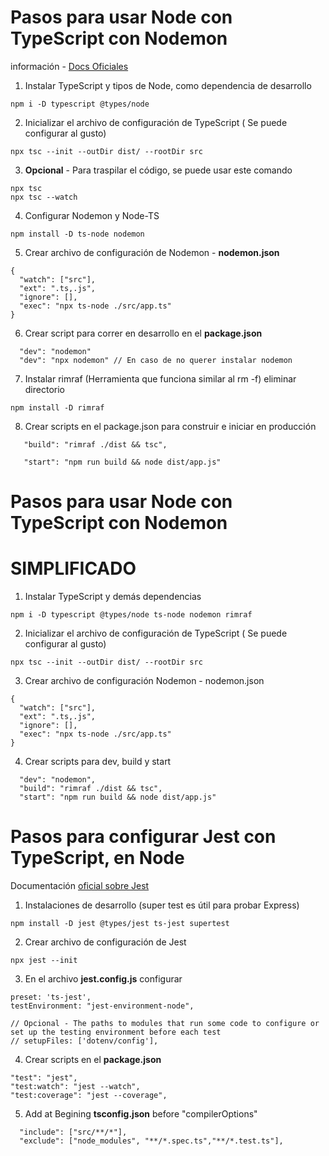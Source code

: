 # Pasos para usar Node con TypeScript con Nodemon
 información - [Docs Oficiales](https://nodejs.org/en/learn/getting-started/nodejs-with-typescript)

1. Instalar TypeScript y tipos de Node, como dependencia de desarrollo
```
npm i -D typescript @types/node
```
2. Inicializar el archivo de configuración de TypeScript ( Se puede configurar al gusto)
```
npx tsc --init --outDir dist/ --rootDir src
```

3. **Opcional** - Para traspilar el código, se puede usar este comando
```
npx tsc
npx tsc --watch
```

4. Configurar Nodemon y Node-TS
```
npm install -D ts-node nodemon
```
5. Crear archivo de configuración de Nodemon - **nodemon.json**
```
{
  "watch": ["src"],
  "ext": ".ts,.js",
  "ignore": [],
  "exec": "npx ts-node ./src/app.ts"
}
```
6. Crear script para correr en desarrollo en el **package.json**
```
  "dev": "nodemon"
  "dev": "npx nodemon" // En caso de no querer instalar nodemon
```

7. Instalar rimraf (Herramienta que funciona similar al rm -f) eliminar directorio
```
npm install -D rimraf
```

8. Crear scripts en el package.json para construir e iniciar en producción
```
   "build": "rimraf ./dist && tsc",
   
   "start": "npm run build && node dist/app.js"
```

# Pasos para usar Node con TypeScript con Nodemon
# SIMPLIFICADO 

1. Instalar TypeScript y demás dependencias
```
npm i -D typescript @types/node ts-node nodemon rimraf
```

2. Inicializar el archivo de configuración de TypeScript ( Se puede configurar al gusto)
```
npx tsc --init --outDir dist/ --rootDir src
```

3. Crear archivo de configuración Nodemon - nodemon.json
```
{
  "watch": ["src"],
  "ext": ".ts,.js",
  "ignore": [],
  "exec": "npx ts-node ./src/app.ts"
}
```

4. Crear scripts para dev, build y start

```
  "dev": "nodemon",
  "build": "rimraf ./dist && tsc",
  "start": "npm run build && node dist/app.js"
```
# Pasos para configurar Jest con TypeScript, en Node 

Documentación [oficial sobre Jest](https://jestjs.io/docs/getting-started)


1. Instalaciones de desarrollo (super test es útil para probar Express)
```
npm install -D jest @types/jest ts-jest supertest
```

2. Crear archivo de configuración de Jest
```
npx jest --init
```

3. En el archivo **jest.config.js** configurar
```
preset: 'ts-jest',
testEnvironment: "jest-environment-node",

// Opcional - The paths to modules that run some code to configure or set up the testing environment before each test
// setupFiles: ['dotenv/config'],
```

4. Crear scripts en el **package.json**
```
"test": "jest",
"test:watch": "jest --watch",
"test:coverage": "jest --coverage",
```

5. Add at Begining **tsconfig.json** before "compilerOptions"
```
  "include": ["src/**/*"],
  "exclude": ["node_modules", "**/*.spec.ts","**/*.test.ts"],
```